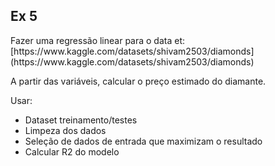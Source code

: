 <h2>Ex 5</h2>
Fazer uma regressão linear para o data et: [https://www.kaggle.com/datasets/shivam2503/diamonds](https://www.kaggle.com/datasets/shivam2503/diamonds)

A partir das variáveis, calcular o preço estimado do diamante.

Usar:
- Dataset treinamento/testes
- Limpeza dos dados
- Seleção de dados de entrada que maximizam o resultado
- Calcular R2 do modelo